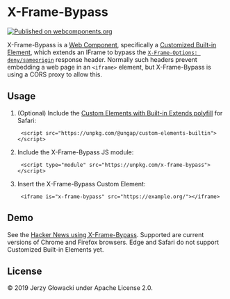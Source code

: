 # X-Frame-Bypass

[![Published on webcomponents.org](https://img.shields.io/badge/webcomponents.org-published-blue.svg)](https://www.webcomponents.org/element/x-frame-bypass)

X-Frame-Bypass is a [Web Component](https://www.webcomponents.org/introduction), specifically a [Customized Built-in Element](https://html.spec.whatwg.org/multipage/custom-elements.html#custom-elements-customized-builtin-example), which extends an IFrame to bypass the [`X-Frame-Options: deny/sameorigin`](https://developer.mozilla.org/en-US/docs/Web/HTTP/Headers/X-Frame-Options) response header. Normally such headers prevent embedding a web page in an `<iframe>` element, but X-Frame-Bypass is using a CORS proxy to allow this.

## Usage

1. (Optional) Include the [Custom Elements with Built-in Extends polyfill](https://github.com/ungap/custom-elements-builtin) for Safari:

		<script src="https://unpkg.com/@ungap/custom-elements-builtin"></script>

2. Include the X-Frame-Bypass JS module:

		<script type="module" src="https://unpkg.com/x-frame-bypass"></script>

3. Insert the X-Frame-Bypass Custom Element:

		<iframe is="x-frame-bypass" src="https://example.org/"></iframe>

## Demo

See the [Hacker News using X-Frame-Bypass](https://niutech.github.io/x-frame-bypass/). Supported are current versions of Chrome and Firefox browsers. Edge and Safari do not support Customized Built-in Elements yet.

## License

&copy; 2019 Jerzy Głowacki under Apache License 2.0.
